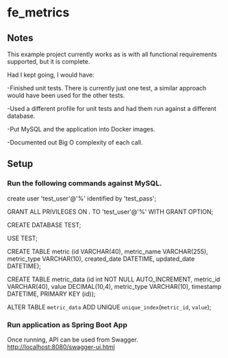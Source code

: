 # fe_metrics

## Notes

This example project currently works as is with all functional requirements supported, but it is complete.  

Had I kept going, I would have:

-Finished unit tests.  There is currently just one test, a similar approach would have been used for the other tests.

-Used a different profile for unit tests and had them run against a different database.

-Put MySQL and the application into Docker images.

-Documented out Big O complexity of each call.


## Setup

### Run the following commands against MySQL.

create user 'test_user'@'%' identified by 'test_pass';

GRANT ALL PRIVILEGES ON *.* TO 'test_user'@'%' WITH GRANT OPTION;

CREATE DATABASE TEST;

USE TEST;

CREATE TABLE metric (id VARCHAR(40), metric_name VARCHAR(255), metric_type VARCHAR(10), created_date DATETIME, updated_date DATETIME);

CREATE TABLE metric_data (id int NOT NULL AUTO_INCREMENT, metric_id VARCHAR(40), value DECIMAL(10,4), metric_type VARCHAR(10), timestamp DATETIME, PRIMARY KEY (id));

ALTER TABLE `metric_data` ADD UNIQUE `unique_index`(`metric_id`, `value`);

### Run application as Spring Boot App

Once running, API can be used from Swagger.  [http://localhost:8080/swagger-ui.html](http://localhost:8080/swagger-ui.html)
